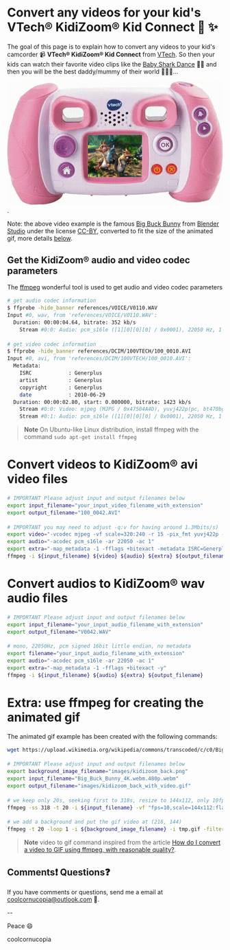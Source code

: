 # Convert any videos for your kid's VTech&reg; KidiZoom&reg; Kid Connect :rainbow: :sparkles:
The goal of this page is to explain how to convert any videos to your kid's camcorder :video_camera: **VTech&reg; KidiZoom&reg; Kid Connect** from [VTech](https://www.vtech.com/). So then your kids can watch their favorite video clips like the [Baby Shark Dance](https://www.youtube.com/watch?v=XqZsoesa55w) :baby::shark: and then you will be the best daddy/mummy of their world :unicorn::rainbow::sparkles:...

![abc](images/kidizoom_back_with_video.gif).


Note: the above video example is the famous [Big Buck Bunny](https://studio.blender.org/films/big-buck-bunny/?asset=263) from [Blender Studio](https://studio.blender.org) under the license [CC-BY](https://creativecommons.org/licenses/by/4.0/), converted to fit the size of the animated gif, more details [below](#extra).


## Get the KidiZoom&reg; audio and video codec parameters
The [ffmpeg](https://www.ffmpeg.org/) wonderful tool is used to get audio and video codec parameters

``` bash
# get audio codec information
$ ffprobe -hide_banner references/VOICE/V0110.WAV
Input #0, wav, from 'references/VOICE/V0110.WAV':
  Duration: 00:00:04.64, bitrate: 352 kb/s
    Stream #0:0: Audio: pcm_s16le ([1][0][0][0] / 0x0001), 22050 Hz, 1 channels, s16, 352 kb/s

# get video codec information
$ ffprobe -hide_banner references/DCIM/100VTECH/100_0010.AVI
Input #0, avi, from 'references/DCIM/100VTECH/100_0010.AVI':
  Metadata:
    ISRC            : Generplus
    artist          : Generplus
    copyright       : Generplus
    date            : 2010-06-29
  Duration: 00:00:02.80, start: 0.000000, bitrate: 1423 kb/s
    Stream #0:0: Video: mjpeg (MJPG / 0x47504A4D), yuvj422p(pc, bt470bg/unknown/unknown), 320x240, 1196 kb/s, 15 fps, 15 tbr, 15 tbn, 15 tbc
    Stream #0:1: Audio: pcm_s16le ([1][0][0][0] / 0x0001), 22050 Hz, 1 channels, s16, 352 kb/s
```

> **Note** On Ubuntu-like Linux distribution, install ffmpeg with the command ```sudo apt-get install ffmpeg```

# Convert videos to KidiZoom&reg; avi video files
``` bash
# IMPORTANT Please adjust input and output filenames below
export input_filename="your_input_video_filename_with_extension"
export output_filename="100_0042.AVI"

# IMPORTANT you may need to adjust -q:v for having around 1.3Mbits/s)
export video="-vcodec mjpeg -vf scale=320:240 -r 15 -pix_fmt yuvj422p -q:v 4"
export audio="-acodec pcm_s16le -ar 22050 -ac 1"
export extra="-map_metadata -1 -fflags +bitexact -metadata ISRC=Generplus -metadata artist=Generplus -metadata copyright=Generplus -metadata date=2010-06-29 -y"
ffmpeg -i ${input_filename} ${video} ${audio} ${extra} ${output_filename}
```

# Convert audios to KidiZoom&reg; wav audio files
``` bash
# IMPORTANT Please adjust input and output filenames below
export input_filename="your_input_audio_filename_with_extension"
export output_filename="V0042.WAV"

# mono, 22050Hz, pcm signed 16bit little endian, no metadata
export filename="your_input_audio_filename_with_extension"
export audio="-acodec pcm_s16le -ar 22050 -ac 1"
export extra="-map_metadata -1 -fflags +bitexact -y"
ffmpeg -i ${input_filename} ${audio} ${extra} ${output_filename}
```

# <a name="extra"></a>Extra: use ffmpeg for creating the animated gif
The animated gif example has been created with the following commands:
``` bash
wget https://upload.wikimedia.org/wikipedia/commons/transcoded/c/c0/Big_Buck_Bunny_4K.webm/Big_Buck_Bunny_4K.webm.480p.webm

# IMPORTANT Please adjust input and output filenames below
export background_image_filename="images/kidizoom_back.png"
export input_filename="Big_Buck_Bunny_4K.webm.480p.webm"
export output_filename="images/kidizoom_back_with_video.gif"

# we keep only 20s, seeking first to 318s, resize to 144x112, only 10fps
ffmpeg -ss 318 -t 20 -i ${input_filename} -vf "fps=10,scale=144x112:flags=lanczos,split[s0][s1];[s0]palettegen[p];[s1][p]paletteuse" -loop 0 tmp.gif

# we add a background and put the gif video at (216, 144)
ffmpeg -t 20 -loop 1 -i ${background_image_filename} -i tmp.gif -filter_complex "overlay=216:144" -loop 0 ${output_filename}
```

> **Note** video to gif command inspired from the article [How do I convert a video to GIF using ffmpeg, with reasonable quality?](https://superuser.com/questions/556029/how-do-i-convert-a-video-to-gif-using-ffmpeg-with-reasonable-quality).


## Comments:exclamation: Questions:question:
If you have comments or questions, send me a email at coolcornucopia@outlook.com :email:.

--

Peace :smile:

coolcornucopia
